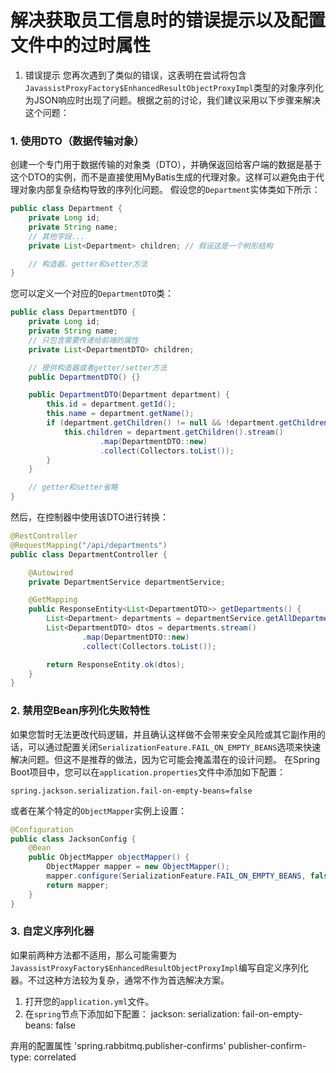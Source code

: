 # 解决获取员工信息时的错误提示以及配置文件中的过时属性
1. 错误提示
   您再次遇到了类似的错误，这表明在尝试将包含`JavassistProxyFactory$EnhancedResultObjectProxyImpl`类型的对象序列化为JSON响应时出现了问题。根据之前的讨论，我们建议采用以下步骤来解决这个问题：
### 1. 使用DTO（数据传输对象）
创建一个专门用于数据传输的对象类（DTO），并确保返回给客户端的数据是基于这个DTO的实例，而不是直接使用MyBatis生成的代理对象。这样可以避免由于代理对象内部复杂结构导致的序列化问题。
假设您的`Department`实体类如下所示：
``` java
public class Department {
    private Long id;
    private String name;
    // 其他字段...
    private List<Department> children; // 假设这是一个树形结构

    // 构造器、getter和setter方法
}
```
您可以定义一个对应的`DepartmentDTO`类：
``` java
public class DepartmentDTO {
    private Long id;
    private String name;
    // 只包含需要传递给前端的属性
    private List<DepartmentDTO> children;

    // 提供构造器或者getter/setter方法
    public DepartmentDTO() {}

    public DepartmentDTO(Department department) {
        this.id = department.getId();
        this.name = department.getName();
        if (department.getChildren() != null && !department.getChildren().isEmpty()) {
            this.children = department.getChildren().stream()
                    .map(DepartmentDTO::new)
                    .collect(Collectors.toList());
        }
    }

    // getter和setter省略
}
```
然后，在控制器中使用该DTO进行转换：
``` java
@RestController
@RequestMapping("/api/departments")
public class DepartmentController {

    @Autowired
    private DepartmentService departmentService;

    @GetMapping
    public ResponseEntity<List<DepartmentDTO>> getDepartments() {
        List<Department> departments = departmentService.getAllDepartments(); // 假设这是从服务层获取数据的方法
        List<DepartmentDTO> dtos = departments.stream()
                .map(DepartmentDTO::new)
                .collect(Collectors.toList());

        return ResponseEntity.ok(dtos);
    }
}
```
### 2. 禁用空Bean序列化失败特性
如果您暂时无法更改代码逻辑，并且确认这样做不会带来安全风险或其它副作用的话，可以通过配置关闭`SerializationFeature.FAIL_ON_EMPTY_BEANS`选项来快速解决问题。但这不是推荐的做法，因为它可能会掩盖潜在的设计问题。
在Spring Boot项目中，您可以在`application.properties`文件中添加如下配置：
``` properties
spring.jackson.serialization.fail-on-empty-beans=false
```
或者在某个特定的`ObjectMapper`实例上设置：
``` java
@Configuration
public class JacksonConfig {
    @Bean
    public ObjectMapper objectMapper() {
        ObjectMapper mapper = new ObjectMapper();
        mapper.configure(SerializationFeature.FAIL_ON_EMPTY_BEANS, false);
        return mapper;
    }
}
```
### 3. 自定义序列化器
如果前两种方法都不适用，那么可能需要为`JavassistProxyFactory$EnhancedResultObjectProxyImpl`编写自定义序列化器。不过这种方法较为复杂，通常不作为首选解决方案。
1. 打开您的`application.yml`文件。
2. 在`spring`节点下添加如下配置：
   jackson:
   serialization:
   fail-on-empty-beans: false

弃用的配置属性 'spring.rabbitmq.publisher-confirms'
publisher-confirm-type: correlated

